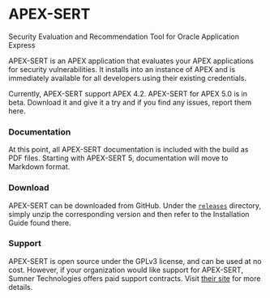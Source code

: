 # APEX-SERT
Security Evaluation and Recommendation Tool for Oracle Application Express

APEX-SERT is an APEX application that evaluates your APEX applications for security vulnerabilities.  It installs into an instance of APEX and is immediately available for all developers using their existing credentials.

Currently, APEX-SERT support APEX 4.2.  APEX-SERT for APEX 5.0 is in beta.  Download it and give it a try and if you find any issues, report them here.  

### Documentation
At this point, all APEX-SERT documentation is included with the build as PDF files.  Starting with APEX-SERT 5, documentation will move to Markdown format.

### Download
APEX-SERT can be downloaded from GitHub. Under the [`releases`](/releases) directory, simply unzip the corresponding version and then refer to the Installation Guide found there.

### Support
APEX-SERT is open source under the GPLv3 license, and can be used at no cost.  However, if your organization would like support for APEX-SERT, Sumner Technologies offers paid support contracts.  Visit <a href="http://www.sumnertech.com/apex-sert">their site</a> for more details.
